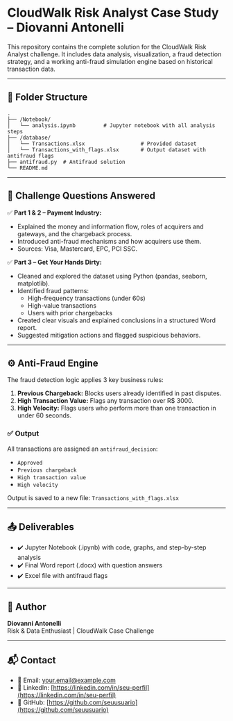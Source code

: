 # CloudWalk Risk Analyst Case Study – Diovanni Antonelli

This repository contains the complete solution for the CloudWalk Risk Analyst challenge. It includes data analysis, visualization, a fraud detection strategy, and a working anti-fraud simulation engine based on historical transaction data.

---

## 📁 Folder Structure

```
.
├── /Notebook/
│   └── analysis.ipynb         # Jupyter notebook with all analysis steps
├── /database/
│   └── Transactions.xlsx                  # Provided dataset
│   └── Transactions_with_flags.xlsx       # Output dataset with antifraud flags
├── antifraud.py  # Antifraud solution
└── README.md
```

---

## 📌 Challenge Questions Answered

✅ **Part 1 & 2 – Payment Industry:**
- Explained the money and information flow, roles of acquirers and gateways, and the chargeback process.
- Introduced anti-fraud mechanisms and how acquirers use them.
- Sources: Visa, Mastercard, EPC, PCI SSC.

✅ **Part 3 – Get Your Hands Dirty:**
- Cleaned and explored the dataset using Python (pandas, seaborn, matplotlib).
- Identified fraud patterns:
  - High-frequency transactions (under 60s)
  - High-value transactions
  - Users with prior chargebacks
- Created clear visuals and explained conclusions in a structured Word report.
- Suggested mitigation actions and flagged suspicious behaviors.

---

## ⚙️ Anti-Fraud Engine

The fraud detection logic applies 3 key business rules:

1. **Previous Chargeback:** Blocks users already identified in past disputes.
2. **High Transaction Value:** Flags any transaction over R$ 3000.
3. **High Velocity:** Flags users who perform more than one transaction in under 60 seconds.

### ✅ Output

All transactions are assigned an `antifraud_decision`:

- `Approved`
- `Previous chargeback`
- `High transaction value`
- `High velocity`

Output is saved to a new file: `Transactions_with_flags.xlsx`

---

## 📤 Deliverables

- ✔️ Jupyter Notebook (.ipynb) with code, graphs, and step-by-step analysis
- ✔️ Final Word report (.docx) with question answers
- ✔️ Excel file with antifraud flags

---

## 👤 Author

**Diovanni Antonelli**  
Risk & Data Enthusiast | CloudWalk Case Challenge

---

## 📬 Contact

- 📧 Email: your.email@example.com  
- 💼 LinkedIn: [https://linkedin.com/in/seu-perfil](https://linkedin.com/in/seu-perfil)  
- 🐙 GitHub: [https://github.com/seuusuario](https://github.com/seuusuario)
